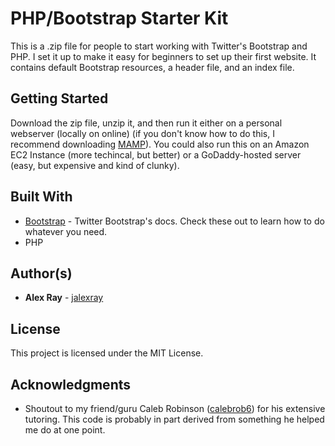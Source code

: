 # PHP/Bootstrap Starter Kit

This is a .zip file for people to start working with Twitter's Bootstrap and PHP. I set it up to make it easy for beginners to set up their first website. It contains default Bootstrap resources, a header file, and an index file.

## Getting Started

Download the zip file, unzip it, and then run it either on a personal webserver (locally on online) (if you don't know how to do this, I recommend downloading [MAMP](https://www.mamp.info/en/)). You could also run this on an Amazon EC2 Instance (more techincal, but better) or a GoDaddy-hosted server (easy, but expensive and kind of clunky).

## Built With

* [Bootstrap](http://getbootstrap.com) - Twitter Bootstrap's docs. Check these out to learn how to do whatever you need.
* PHP


## Author(s)

* **Alex Ray** - [jalexray](https://github.com/jalexray)

## License

This project is licensed under the MIT License.

## Acknowledgments

* Shoutout to my friend/guru Caleb Robinson ([calebrob6](https://github.com/calebrob6/)) for his extensive tutoring. This code is probably in part derived from something he helped me do at one point.